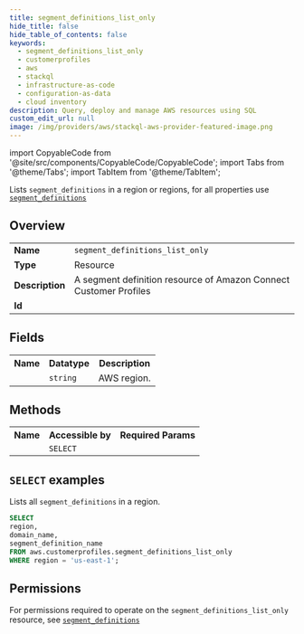 ```yaml
---
title: segment_definitions_list_only
hide_title: false
hide_table_of_contents: false
keywords:
  - segment_definitions_list_only
  - customerprofiles
  - aws
  - stackql
  - infrastructure-as-code
  - configuration-as-data
  - cloud inventory
description: Query, deploy and manage AWS resources using SQL
custom_edit_url: null
image: /img/providers/aws/stackql-aws-provider-featured-image.png
---
```


import CopyableCode from '@site/src/components/CopyableCode/CopyableCode';
import Tabs from '@theme/Tabs';
import TabItem from '@theme/TabItem';

Lists <code>segment_definitions</code> in a region or regions, for all properties use <a href="/providers/aws/serviceName/segment_definitions/"><code>segment_definitions</code></a>

## Overview
<table><tbody>
<tr><td><b>Name</b></td><td><code>segment_definitions_list_only</code></td></tr>
<tr><td><b>Type</b></td><td>Resource</td></tr>
<tr><td><b>Description</b></td><td>A segment definition resource of Amazon Connect Customer Profiles</td></tr>
<tr><td><b>Id</b></td><td><CopyableCode code="aws.customerprofiles.segment_definitions_list_only" /></td></tr>
</tbody></table>

## Fields
<table><tbody><tr><th>Name</th><th>Datatype</th><th>Description</th></tr><tr><td><CopyableCode code="region" /></td><td><code>string</code></td><td>AWS region.</td></tr>
</tbody></table>

## Methods

<table><tbody>
  <tr>
    <th>Name</th>
    <th>Accessible by</th>
    <th>Required Params</th>
  </tr>
  <tr>
    <td><CopyableCode code="list_resources" /></td>
    <td><code>SELECT</code></td>
    <td><CopyableCode code="region" /></td>
  </tr>
</tbody></table>

## `SELECT` examples
Lists all <code>segment_definitions</code> in a region.
```sql
SELECT
region,
domain_name,
segment_definition_name
FROM aws.customerprofiles.segment_definitions_list_only
WHERE region = 'us-east-1';
```


## Permissions

For permissions required to operate on the <code>segment_definitions_list_only</code> resource, see <a href="/providers/aws/customerprofiles/segment_definitions/#permissions"><code>segment_definitions</code></a>

